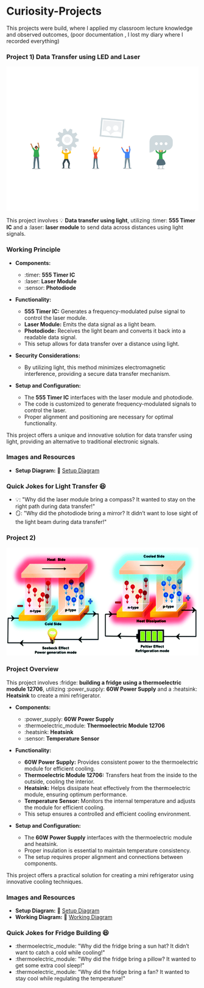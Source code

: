 # Curiosity-Projects
This projects were build, where I applied my classroom lecture knowledge and observed outcomes, (poor documentation , I lost my diary where I recorded everything)

### Project 1) Data Transfer using LED and Laser

<div align="center">
  <img src="https://github.com/sidortal/OBB-Expansion/blob/main/PushDataPeople.gif" />
</div>

This project involves :bulb: **Data transfer using light**, utilizing :timer: **555 Timer IC** and a :laser: **laser module** to send data across distances using light signals.

### Working Principle

- **Components:**
  - :timer: **555 Timer IC**
  - :laser: **Laser Module**
  - :sensor: **Photodiode**

- **Functionality:**
  - **555 Timer IC:** Generates a frequency-modulated pulse signal to control the laser module.
  - **Laser Module:** Emits the data signal as a light beam.
  - **Photodiode:** Receives the light beam and converts it back into a readable data signal.
  - This setup allows for data transfer over a distance using light.

- **Security Considerations:**
  - By utilizing light, this method minimizes electromagnetic interference, providing a secure data transfer mechanism.

- **Setup and Configuration:**
  - The **555 Timer IC** interfaces with the laser module and photodiode.
  - The code is customized to generate frequency-modulated signals to control the laser.
  - Proper alignment and positioning are necessary for optimal functionality.

This project offers a unique and innovative solution for data transfer using light, providing an alternative to traditional electronic signals.


### Images and Resources

- **Setup Diagram:** :blue_book: [Setup Diagram](https://github.com/sidortal/OBB-Expansion/blob/main/Light_Data_Tranfer.jpg)

### Quick Jokes for Light Transfer :laughing:

- 💡: "Why did the laser module bring a compass? It wanted to stay on the right path during data transfer!"
- 🪞: "Why did the photodiode bring a mirror? It didn’t want to lose sight of the light beam during data transfer!"


### Project 2)

<div align="center">
  <img src="https://github.com/sidortal/OBB-Expansion/blob/main/peltier.gif" />
</div>

### Project Overview

This project involves :fridge: **building a fridge using a thermoelectric module 12706**, utilizing :power_supply: **60W Power Supply** and a :heatsink: **Heatsink** to create a mini refrigerator.


- **Components:**
  - :power_supply: **60W Power Supply**
  - :thermoelectric_module: **Thermoelectric Module 12706**
  - :heatsink: **Heatsink**
  - :sensor: **Temperature Sensor**

- **Functionality:**
  - **60W Power Supply:** Provides consistent power to the thermoelectric module for efficient cooling.
  - **Thermoelectric Module 12706:** Transfers heat from the inside to the outside, cooling the interior.
  - **Heatsink:** Helps dissipate heat effectively from the thermoelectric module, ensuring optimum performance.
  - **Temperature Sensor:** Monitors the internal temperature and adjusts the module for efficient cooling.
  - This setup ensures a controlled and efficient cooling environment.

- **Setup and Configuration:**
  - The **60W Power Supply** interfaces with the thermoelectric module and heatsink.
  - Proper insulation is essential to maintain temperature consistency.
  - The setup requires proper alignment and connections between components.

This project offers a practical solution for creating a mini refrigerator using innovative cooling techniques.

### Images and Resources

- **Setup Diagram:** :blue_book: [Setup Diagram](https://github.com/sidortal/OBB-Expansion/blob/main/1Thermo.gif)
- **Working Diagram:** :blue_book: [Working Diagram](https://github.com/sidortal/OBB-Expansion/blob/main/thermoeletric.gif)

### Quick Jokes for Fridge Building :laughing:

- :thermoelectric_module: "Why did the fridge bring a sun hat? It didn’t want to catch a cold while cooling!"
- :thermoelectric_module: "Why did the fridge bring a pillow? It wanted to get some extra cool sleep!"
- :thermoelectric_module: "Why did the fridge bring a fan? It wanted to stay cool while regulating the temperature!"
